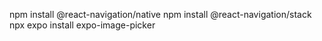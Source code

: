 npm install @react-navigation/native
npm install @react-navigation/stack
npx expo install expo-image-picker
